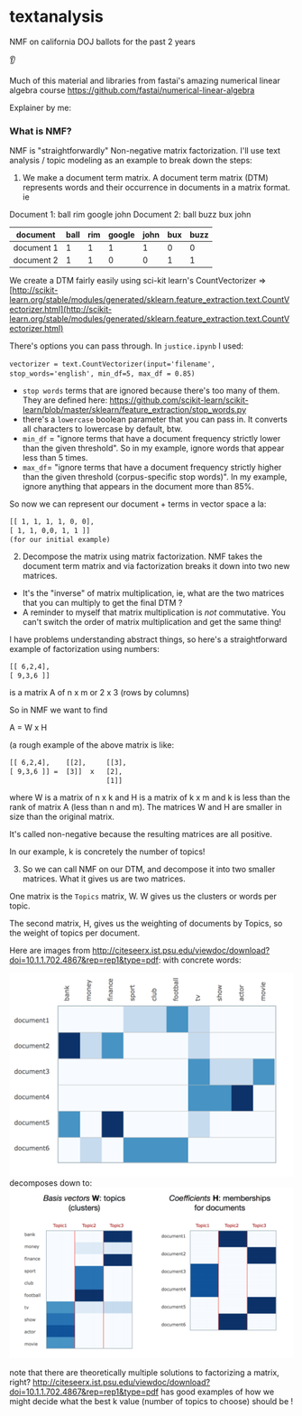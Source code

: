 # textanalysis


NMF on california DOJ ballots for the past 2 years

:ear:

Much of this material and libraries from fastai's amazing numerical linear algebra course https://github.com/fastai/numerical-linear-algebra


Explainer by me:

### What is NMF?

NMF is "straightforwardly" Non-negative matrix factorization. I'll use text analysis / topic modeling as an example to break down the steps:


1. We make a document term matrix. A document term matrix (DTM) represents words and their occurrence in documents in a matrix format. ie

Document 1: ball rim google john
Document 2: ball buzz bux john


document | ball | rim | google | john | bux | buzz |
---------|------|-----|--------|------|-----|-----|
document 1 | 1 |   1 |   1|        1 |  0|  0
document 2| 1 | 1| 0 | 0| 1 | 1


We create a DTM fairly easily using sci-kit learn's CountVectorizer =>  [http://scikit-learn.org/stable/modules/generated/sklearn.feature_extraction.text.CountVectorizer.html](http://scikit-learn.org/stable/modules/generated/sklearn.feature_extraction.text.CountVectorizer.html)

There's options you can pass through. In `justice.ipynb` I used:

`
vectorizer = text.CountVectorizer(input='filename', stop_words='english', min_df=5, max_df = 0.85)
`

- `stop words` terms that are ignored because there's too many of them. They are defined here: https://github.com/scikit-learn/scikit-learn/blob/master/sklearn/feature_extraction/stop_words.py
- there's a `lowercase` boolean parameter that you can pass in. It converts all characters to lowercase by default, btw.
- `min_df` = "ignore terms that have a document frequency strictly lower than the given threshold". So in my example, ignore words that appear less than 5 times.
- `max_df`= "ignore terms that have a document frequency strictly higher than the given threshold (corpus-specific stop words)". In my example, ignore anything that appears in the document more than 85%.

So now we can represent our document + terms in vector space a la:
```
[[ 1, 1, 1, 1, 0, 0],
[ 1, 1, 0,0, 1, 1 ]]
(for our initial example)
```

2. Decompose the matrix using matrix factorization. NMF takes the document term matrix and via factorization breaks it down into two new matrices.

- It's the "inverse" of matrix multiplication, ie, what are the two matrices that you can multiply to get the final DTM ?
- A reminder to myself that matrix multiplication is *not* commutative. You can't switch the order of matrix multiplication and get the same thing!

I have problems understanding abstract things, so here's a straightforward example of factorization using numbers:

```
[[ 6,2,4],
[ 9,3,6 ]]
```
is a matrix A of n x m or 2 x 3 (rows by columns)

So in NMF we want to find

A = W x H

(a rough example of the above matrix is like:

```
[[ 6,2,4],    [[2],     [[3],
[ 9,3,6 ]] =  [3]]  x   [2],
                        [1]]  
```

where W is a matrix of n x k
and H is a matrix of k x m
and k is less than the rank of matrix A (less than n and m).
The matrices W and H are smaller in size than the original matrix.

It's called non-negative because the resulting matrices are all positive.

In our example, k is concretely the number of topics!

3. So we can call NMF on our DTM, and decompose it into two smaller matrices. What it gives us are two matrices.

One matrix is the `Topics` matrix, W. W gives us the clusters or words per topic.

The second matrix, H, gives us the weighting of documents by Topics, so the weight of topics per document.

Here are images from http://citeseerx.ist.psu.edu/viewdoc/download?doi=10.1.1.702.4867&rep=rep1&type=pdf: with concrete words:

![img](https://github.com/xrwang/textanalysis/blob/master/Screen%20Shot%202017-10-10%20at%2011.54.56%20AM.png)
decomposes down to:
![img](https://github.com/xrwang/textanalysis/blob/master/Screen%20Shot%202017-10-10%20at%2011.55.02%20AM.png)

note that there are theoretically multiple solutions to factorizing a matrix, right? http://citeseerx.ist.psu.edu/viewdoc/download?doi=10.1.1.702.4867&rep=rep1&type=pdf has good examples of how we might decide what the best k value (number of topics to choose) should be !
